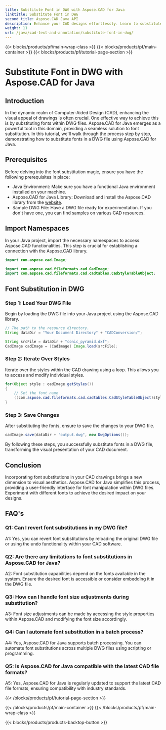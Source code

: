 ```yaml
---
title: Substitute Font in DWG with Aspose.CAD for Java
linktitle: Substitute Font in DWG
second_title: Aspose.CAD Java API
description: Enhance your CAD designs effortlessly. Learn to substitute fonts in DWG files using Aspose.CAD for Java. Step-by-step guide for visual perfection.
weight: 11
url: /java/cad-text-and-annotation/substitute-font-in-dwg/
---
```


{{< blocks/products/pf/main-wrap-class >}}
{{< blocks/products/pf/main-container >}}
{{< blocks/products/pf/tutorial-page-section >}}

# Substitute Font in DWG with Aspose.CAD for Java

## Introduction

In the dynamic realm of Computer-Aided Design (CAD), enhancing the visual appeal of drawings is often crucial. One effective way to achieve this is by substituting fonts within DWG files. Aspose.CAD for Java emerges as a powerful tool in this domain, providing a seamless solution to font substitution. In this tutorial, we'll walk through the process step by step, demonstrating how to substitute fonts in a DWG file using Aspose.CAD for Java.

## Prerequisites

Before delving into the font substitution magic, ensure you have the following prerequisites in place:

- Java Environment: Make sure you have a functional Java environment installed on your machine.
- Aspose.CAD for Java Library: Download and install the Aspose.CAD library from the [website](https://releases.aspose.com/cad/java/).
- Sample DWG File: Have a DWG file ready for experimentation. If you don't have one, you can find samples on various CAD resources.

## Import Namespaces

In your Java project, import the necessary namespaces to access Aspose.CAD functionalities. This step is crucial for establishing a connection with the Aspose.CAD library.

```java
import com.aspose.cad.Image;

import com.aspose.cad.fileformats.cad.CadImage;
import com.aspose.cad.fileformats.cad.cadtables.CadStyleTableObject;
```

## Font Substitution in DWG

### Step 1: Load Your DWG File

Begin by loading the DWG file into your Java project using the Aspose.CAD library.

```java
// The path to the resource directory.
String dataDir = "Your Document Directory" + "CADConversion/";

String srcFile = dataDir + "conic_pyramid.dxf";
CadImage cadImage = (CadImage) Image.load(srcFile);
```

### Step 2: Iterate Over Styles

Iterate over the styles within the CAD drawing using a loop. This allows you to access and modify individual styles.

```java
for(Object style : cadImage.getStyles())
{
    // Set the font name
    ((com.aspose.cad.fileformats.cad.cadtables.CadStyleTableObject)style).setPrimaryFontName("Arial");
}
```

### Step 3: Save Changes

After substituting the fonts, ensure to save the changes to your DWG file.

```java
cadImage.save(dataDir + "output.dwg", new DwgOptions());
```

By following these steps, you successfully substitute fonts in a DWG file, transforming the visual presentation of your CAD document.

## Conclusion

Incorporating font substitutions in your CAD drawings brings a new dimension to visual aesthetics. Aspose.CAD for Java simplifies this process, providing a user-friendly interface for font manipulation within DWG files. Experiment with different fonts to achieve the desired impact on your designs.

## FAQ's

### Q1: Can I revert font substitutions in my DWG file?

A1: Yes, you can revert font substitutions by reloading the original DWG file or using the undo functionality within your CAD software.

### Q2: Are there any limitations to font substitutions in Aspose.CAD for Java?

A2: Font substitution capabilities depend on the fonts available in the system. Ensure the desired font is accessible or consider embedding it in the DWG file.

### Q3: How can I handle font size adjustments during substitution?

A3: Font size adjustments can be made by accessing the style properties within Aspose.CAD and modifying the font size accordingly.

### Q4: Can I automate font substitution in a batch process?

A4: Yes, Aspose.CAD for Java supports batch processing. You can automate font substitutions across multiple DWG files using scripting or programming.

### Q5: Is Aspose.CAD for Java compatible with the latest CAD file formats?

A5: Yes, Aspose.CAD for Java is regularly updated to support the latest CAD file formats, ensuring compatibility with industry standards.

{{< /blocks/products/pf/tutorial-page-section >}}

{{< /blocks/products/pf/main-container >}}
{{< /blocks/products/pf/main-wrap-class >}}

{{< blocks/products/products-backtop-button >}}
